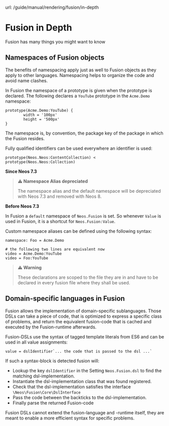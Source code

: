 url: /guide/manual/rendering/fusion/in-depth
# Fusion in Depth

Fusion has many things you might want to know

## Namespaces of Fusion objects

The benefits of namespacing apply just as well to Fusion objects as they apply to other languages. Namespacing helps to organize the code and avoid name clashes.

In Fusion the namespace of a prototype is given when the prototype is declared. The following declares a `YouTube` prototype in the `Acme.Demo` namespace:

```neosfusion
prototype(Acme.Demo:YouTube) {
        width = '100px'
        height = '500px'
}
```

The namespace is, by convention, the package key of the package in which the Fusion resides.

Fully qualified identifiers can be used everywhere an identifier is used:

```neosfusion
prototype(Neos.Neos:ContentCollection) < prototype(Neos.Neos:Collection)
```

**Since Neos 7.3**

> **⚠️ Namespace Alias depreciated**
> 
> The namespace alias and the default namespace will be depreciated with Neos 7.3 and removed with Neos 8.

**Before Neos 7.3**

In Fusion a `default` namespace of `Neos.Fusion` is set. So whenever `Value` is used in Fusion, it is a shortcut for `Neos.Fusion:Value`.

Custom namespace aliases can be defined using the following syntax:

```neosfusion
namespace: Foo = Acme.Demo

# the following two lines are equivalent now
video = Acme.Demo:YouTube
video = Foo:YouTube
```

> **⚠️ Warning**
> 
> These declarations are scoped to the file they are in and have to be declared in every fusion file where they shall be used.

## Domain-specific languages in Fusion

Fusion allows the implementation of domain-specific sublanguages. Those DSLs can take a piece of code, that is optimized to express a specific class of problems, and return the equivalent fusion-code that is cached and executed by the Fusion-runtime afterwards.

Fusion-DSLs use the syntax of tagged template literals from ES6 and can be used in all value assignments:

```neosfusion
value = dslIdentifier`... the code that is passed to the dsl ...`
```

If such a syntax-block is detected fusion will:

*   Lookup the key `dslIdentifier` in the Setting `Neos.Fusion.dsl` to find the matching dsl-implementation.
*   Instantiate the dsl-implementation class that was found registered.
*   Check that the dsl-implementation satisfies the interface `\Neos\Fusion\Core\DslInterface`
*   Pass the code between the backticks to the dsl-implementation.
*   Finally parse the returned Fusion-code

Fusion DSLs cannot extend the fusion-language and -runtime itself, they are meant to enable a more efficient syntax for specific problems.